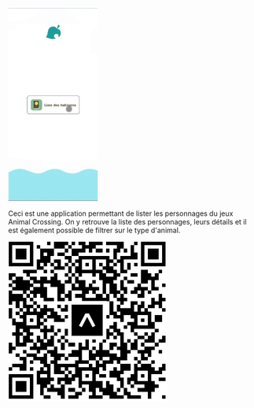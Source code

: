 ![Application](assets/app-gif.gif)

Ceci est une application permettant de lister les personnages du jeux Animal Crossing. On y retrouve la liste des personnages, leurs détails et il est également possible de filtrer sur le type d'animal.

![qrcode](assets/qrcode.png)
